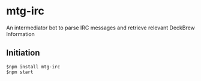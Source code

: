 mtg-irc
=========

An intermediator bot to parse IRC messages and retrieve relevant DeckBrew Information

Initiation
----------

	$npm install mtg-irc
    $npm start
